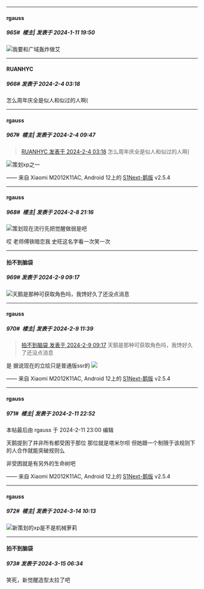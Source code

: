 
*****

####  rgauss  
##### 965#         楼主| 发表于 2024-1-11 19:50

<img src="https://static.saraba1st.com/image/smiley/face2017/066.png" referrerpolicy="no-referrer">我要和广域轰炸做艾

*****

####  RUANHYC  
##### 966#       发表于 2024-2-4 03:18

怎么周年庆全是似人和似过的人啊(


*****

####  rgauss  
##### 967#         楼主| 发表于 2024-2-4 09:47

<blockquote><a href="httphttps://bbs.saraba1st.com/2b/forum.php?mod=redirect&amp;goto=findpost&amp;pid=63875148&amp;ptid=2028054" target="_blank">RUANHYC 发表于 2024-2-4 03:18</a>
怎么周年庆全是似人和似过的人啊(</blockquote>
<img src="https://static.saraba1st.com/image/smiley/face2017/067.png" referrerpolicy="no-referrer">策划xp之一

—— 来自 Xiaomi M2012K11AC, Android 12上的 [S1Next-鹅版](https://github.com/ykrank/S1-Next/releases) v2.5.4

*****

####  rgauss  
##### 968#         楼主| 发表于 2024-2-8 21:16

<img src="https://static.saraba1st.com/image/smiley/face2017/213.gif" referrerpolicy="no-referrer">策划现在流行先把觉醒做弱是吧

哎 老师傅铁暗恋我 史旺这名字看一次笑一次


*****

####  拍不到脑袋  
##### 969#       发表于 2024-2-9 09:17

<img src="https://static.saraba1st.com/image/smiley/face2017/004.gif" referrerpolicy="no-referrer">天鹅是那种可获取角色吗，我馋好久了还没点消息


*****

####  rgauss  
##### 970#         楼主| 发表于 2024-2-9 11:39

<blockquote><a href="httphttps://bbs.saraba1st.com/2b/forum.php?mod=redirect&amp;goto=findpost&amp;pid=63920550&amp;ptid=2028054" target="_blank">拍不到脑袋 发表于 2024-2-9 09:17</a>
天鹅是那种可获取角色吗，我馋好久了还没点消息</blockquote>
是 据说现在的立绘只是普通版ssr的 <img src="https://static.saraba1st.com/image/smiley/face2017/067.png" referrerpolicy="no-referrer">

—— 来自 Xiaomi M2012K11AC, Android 12上的 [S1Next-鹅版](https://github.com/ykrank/S1-Next/releases) v2.5.4


*****

####  rgauss  
##### 971#         楼主| 发表于 2024-2-11 22:52

 本帖最后由 rgauss 于 2024-2-11 23:00 编辑 

天鹅提到了并非所有都受困于那位 
那位就是塔米尔呗 但她跟一个制限于该规则下的人合作就能突破规则么

非受困就是有另外的生命树吧

—— 来自 Xiaomi M2012K11AC, Android 12上的 [S1Next-鹅版](https://github.com/ykrank/S1-Next/releases) v2.5.4

*****

####  rgauss  
##### 972#         楼主| 发表于 2024-3-14 10:13

<img src="https://static.saraba1st.com/image/smiley/face2017/261.png" referrerpolicy="no-referrer">新策划的xp是不是机械萝莉


*****

####  拍不到脑袋  
##### 973#       发表于 2024-3-15 06:34

笑死，新觉醒造型太拉了吧


